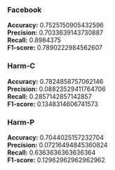 ### Facebook   
**Accuracy:** 0.7525150905432596    
**Precision:** 0.7033639143730887   
**Recall:** 0.8984375   
**F1-score:** 0.7890222984562607    

### Harm-C
**Accuracy:** 0.7824858757062146    
**Precision:** 0.08823529411764706  
**Recall:** 0.2857142857142857  
**F1-score:** 0.1348314606741573    

### Harm-P
**Accuracy:** 0.7044025157232704    
**Precision:** 0.07216494845360824  
**Recall:** 0.6363636363636364  
**F1-score:** 0.12962962962962962   